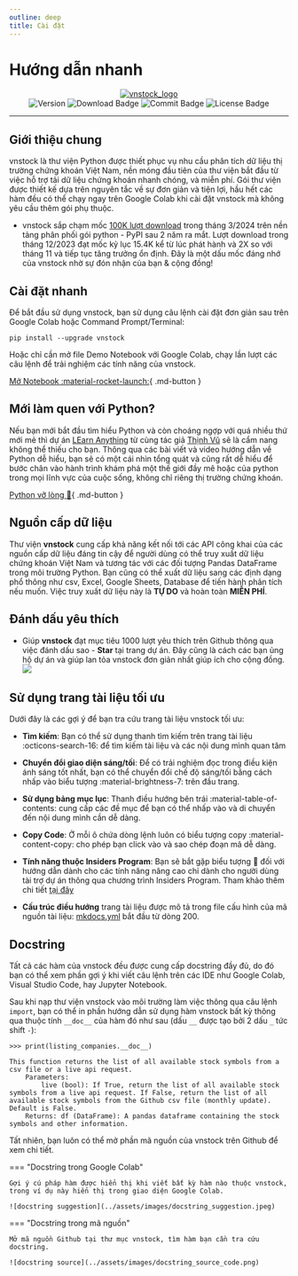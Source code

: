 ```yaml
---
outline: deep
title: Cài đặt
---
```


# Hướng dẫn nhanh

<div id="logo" align="center">
    <a href="http://vnstock.site?utm_source=vnstock_docs&utm_medium=start&utm_content=logo">
        <img src="https://raw.githubusercontent.com/thinh-vu/vnstock/beta/docs/docs/assets/images/vnstock_logo_color.png" alt="vnstock_logo"/>
    </a>
</div>

<div id="badges" align="center">
<img src="https://img.shields.io/pypi/pyversions/vnstock?logoColor=brown&style=plastic" alt= "Version"/>
<img src="https://img.shields.io/pypi/dm/vnstock" alt="Download Badge"/>
<img src="https://img.shields.io/github/last-commit/thinh-vu/vnstock" alt="Commit Badge"/>
<img src="https://img.shields.io/github/license/thinh-vu/vnstock?color=red" alt="License Badge"/>
</div>

---

## Giới thiệu chung

vnstock là thư viện Python được thiết phục vụ nhu cầu phân tích dữ liệu thị trường chứng khoán Việt Nam, nền móng đầu tiên của thư viện bắt đầu từ việc hỗ trợ tải dữ liệu chứng khoán nhanh chóng, và miễn phí. Gói thư viện được thiết kế dựa trên nguyên tắc về sự đơn giản và tiện lợi, hầu hết các hàm đều có thể chạy ngay trên Google Colab khi cài đặt vnstock mà không yêu cầu thêm gói phụ thuộc.

- vnstock sắp chạm mốc [100K lượt download](https://lookerstudio.google.com/reporting/06f4896d-21c5-4c4a-942e-126609c55fba) trong tháng 3/2024 trên nền tảng phân phối gói python - PyPI sau 2 năm ra mắt. Lượt download trong tháng 12/2023 đạt mốc kỷ lục 15.4K kể từ lúc phát hành và 2X so với tháng 11 và tiếp tục tăng trưởng ổn định. Đây là một dấu mốc đáng nhớ của vnstock nhờ sự đón nhận của bạn & cộng đồng!
## Cài đặt nhanh

Để bắt đầu sử dụng vnstock, bạn sử dụng câu lệnh cài đặt đơn giản sau trên Google Colab hoặc Command Prompt/Terminal:

```shell
pip install --upgrade vnstock
```

Hoặc chỉ cần mở file Demo Notebook với Google Colab, chạy lần lượt các câu lệnh để trải nghiệm các tính năng của vnstock.

[Mở Notebook :material-rocket-launch:](https://colab.research.google.com/github/thinh-vu/vnstock/blob/beta/docs/gen2_vnstock_demo_index_all_functions_testing_2023.ipynb){ .md-button }

## Mới làm quen với Python?
Nếu bạn mới bắt đầu tìm hiểu Python và còn choáng ngợp với quá nhiều thứ mới mẻ thì dự án [LEarn Anything](https://learn-anything.vn?utm_source=vnstock&utm_medium=quick_start) từ cùng tác giả [Thịnh Vũ](http://thinhvu.com?utm_source=vnstock&utm_medium=quick_start) sẽ là cẩm nang không thể thiếu cho bạn. Thông qua các bài viết và video hướng dẫn về Python dễ hiểu, bạn sẽ có một cái nhìn tổng quát và cũng rất dễ hiểu để bước chân vào hành trình khám phá một thế giới đầy mê hoặc của python trong mọi lĩnh vực của cuộc sống, không chỉ riêng thị trường chứng khoán.

[Python vỡ lòng :blue_book:](https://learn-anything.vn/kien-thuc/python/hoc-python-cung-learn-anything?utm_source=vnstock&utm_medium=quick_start){ .md-button }
## Nguồn cấp dữ liệu

Thư viện **vnstock** cung cấp khả năng kết nối tới các API công khai của các nguồn cấp dữ liệu đáng tin cậy để người dùng có thể truy xuất dữ liệu chứng khoán Việt Nam và tương tác với các đối tượng Pandas DataFrame trong môi trường Python. Bạn cũng có thể xuất dữ liệu sang các định dạng phổ thông như csv, Excel, Google Sheets, Database để tiến hành phân tích nếu muốn. Việc truy xuất dữ liệu này là **TỰ DO** và hoàn toàn **MIỄN PHÍ**.

## Đánh dấu yêu thích

- Giúp **vnstock** đạt mục tiêu 1000 lượt yêu thích trên Github thông qua việc đánh dấu sao - **Star** tại trang dự án. Đây cũng là cách các bạn ủng hộ dự án và giúp lan tỏa vnstock đơn giản nhất giúp ích cho cộng đồng.
  ![](../assets/images/vnstock-watch-and-star.png)

## Sử dụng trang tài liệu tối ưu

Dưới đây là các gợi ý để bạn tra cứu trang tài liệu vnstock tối ưu:

- **Tìm kiếm**: Bạn có thể sử dụng thanh tìm kiếm trên trang tài liệu :octicons-search-16: để tìm kiếm tài liệu và các nội dung mình quan tâm

- **Chuyển đổi giao diện sáng/tối**: Để có trải nghiệm đọc trong điều kiện ánh sáng tốt nhất, bạn có thể chuyển đổi chế độ sáng/tối bằng cách nhấp vào biểu tượng :material-brightness-7: trên đầu trang.

- **Sử dụng bảng mục lục**: Thanh điều hướng bên trái :material-table-of-contents: cung cấp các đề mục để bạn có thể nhấp vào và di chuyển đến nội dung mình cần dễ dàng.

- **Copy Code**: Ở mỗi ô chứa dòng lệnh luôn có biểu tượng copy :material-content-copy: cho phép bạn click vào và sao chép đoạn mã dễ dàng.

- **Tính năng thuộc Insiders Program**: Bạn sẽ bắt gặp biểu tượng 🔐 đối với hướng dẫn dành cho các tính năng nâng cao chỉ dành cho người dùng tài trợ dự án thông qua chương trình Insiders Program. Tham khảo thêm chi tiết [tại đây](https://docs.vnstock.site/insiders-program/gioi-thieu-chuong-trinh-vnstock-insiders-program/)
- **Cấu trúc điều hướng** trang tài liệu được mô tả trong file cấu hình của mã nguồn tài liệu: [mkdocs.yml](https://github.com/thinh-vu/vnstock/blob/beta/docs/mkdocs.yml) bắt đầu từ dòng 200.

## Docstring

Tất cả các hàm của vnstock đều được cung cấp docstring đầy đủ, do đó bạn có thể xem phần gợi ý khi viết câu lệnh trên các IDE như Google Colab, Visual Studio Code, hay Jupyter Notebook. 

Sau khi nạp thư viện vnstock vào môi trường làm việc thông qua câu lệnh `import`, bạn có thể in phần hướng dẫn sử dụng hàm vnstock bất kỳ thông qua thuộc tính `__doc__` của hàm đó như sau (dấu `__` được tạo bởi 2 dấu `_` tức shift `-`):

```shell
>>> print(listing_companies.__doc__)

This function returns the list of all available stock symbols from a csv file or a live api request.
    Parameters: 
        live (bool): If True, return the list of all available stock symbols from a live api request. If False, return the list of all available stock symbols from the Github csv file (monthly update). Default is False.
    Returns: df (DataFrame): A pandas dataframe containing the stock symbols and other information.
```

Tất nhiên, bạn luôn có thể mở phần mã nguồn của vnstock trên Github để xem chi tiết.

=== "Docstring trong Google Colab"

    Gợi ý cú pháp hàm được hiển thị khi viết bất kỳ hàm nào thuộc vnstock, trong ví dụ này hiển thị trong giao diện Google Colab.
    
    ![docstring suggestion](../assets/images/docstring_suggestion.jpeg)

=== "Docstring trong mã nguồn"

    Mở mã nguồn Github tại thư mục vnstock, tìm hàm bạn cần tra cứu docstring.
    
    ![docstring source](../assets/images/docstring_source_code.png)